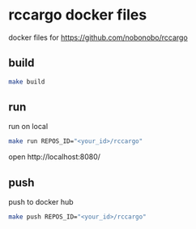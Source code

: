 # rccargo docker files

docker files for https://github.com/nobonobo/rccargo

## build

```sh
make build
```

## run

run on local
```sh
make run REPOS_ID="<your_id>/rccargo"
```

open http://localhost:8080/

## push

push to docker hub
```sh
make push REPOS_ID="<your_id>/rccargo"
```
